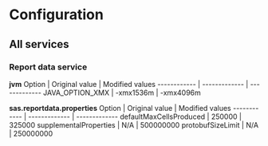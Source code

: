 # Configuration

## All services

### Report data service

**jvm**
Option | Original value | Modified values
------------ | ------------- | -------------
JAVA_OPTION_XMX | -xmx1536m | -xmx4096m


**sas.reportdata.properties**
Option | Original value | Modified values
------------ | ------------- | -------------
defaultMaxCellsProduced | 250000 | 325000
supplementalProperties | N/A | 500000000
protobufSizeLimit | N/A | 250000000
